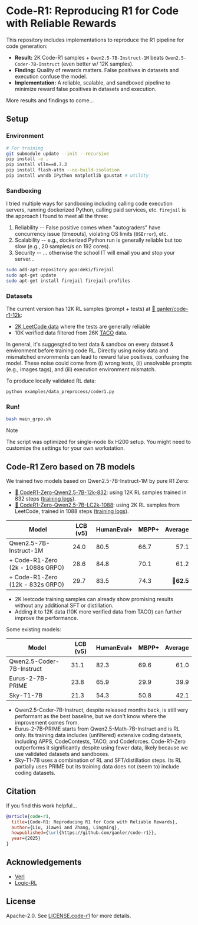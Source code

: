 # Code-R1: Reproducing R1 for Code with Reliable Rewards

This repository includes implementations to reproduce the R1 pipeline for code generation:

* **Result:** 2K Code-R1 samples + `Qwen2.5-7B-Instruct-1M` beats `Qwen2.5-Coder-7B-Instruct` (even better w/ 12K samples).
* **Finding:** Quality of rewards matters. False positives in datasets and execution confuse the model.
* **Implementation:** A reliable, scalable, and sandboxed pipeline to minimize reward false positives in datasets and execution.

More results and findings to come...

## Setup

### Environment

```bash
# For training
git submodule update --init --recursive
pip install -e .
pip install vllm==0.7.3
pip install flash-attn --no-build-isolation
pip install wandb IPython matplotlib gpustat # utility
```

### Sandboxing

I tried multiple ways for sandboxing including calling code execution servers, running dockerized Python, calling paid services, etc.
`firejail` is the approach I found to meet all the three:

1. Reliability -- False positive comes when "autograders" have concurrency issue (timeouts), violating OS limits (`OSError`), etc.
2. Scalability -- e.g., dockerized Python run is generally reliable but too slow (e.g., 20 samples/s on 192 cores).
3. Security -- ... otherwise the school IT will email you and stop your server...

```bash
sudo add-apt-repository ppa:deki/firejail
sudo apt-get update
sudo apt-get install firejail firejail-profiles
```

### Datasets

The current version has 12K RL samples (prompt + tests) at [🤗 ganler/code-r1-12k](https://huggingface.co/datasets/ganler/code-r1-12k):

* [2K LeetCode data](https://github.com/newfacade/LeetCodeDataset) where the tests are generally reliable
* 10K verified data filtered from 26K [TACO](https://huggingface.co/datasets/BAAI/TACO) data.

In general, it's suggesgted to test data & sandbox on every dataset & environment before training code RL.
Directly using noisy data and mismatched envornments can lead to reward false positives, confusing the model.
These noise could come from (i) wrong tests, (ii) unsolvable prompts (e.g., images tags), and (iii) execution environment mismatch.

To produce locally validated RL data:

```bash
python examples/data_preprocess/coder1.py
```

### Run!

```bash
bash main_grpo.sh
```

> [!NOTE]
>
> The script was optimized for single-node 8x H200 setup. You might need to customize the settings for your own workstation.

## Code-R1 Zero based on 7B models

We trained two models based on Qwen2.5-7B-Instruct-1M by pure R1 Zero:
* [🤗 CodeR1-Zero-Qwen2.5-7B-12k-832](https://huggingface.co/ganler/CodeR1-Zero-Qwen2.5-7B-12k-832): using 12K RL samples trained in 832 steps ([training logs](https://api.wandb.ai/links/llm4code/y13vs8d9)).
* [🤗 CodeR1-Zero-Qwen2.5-7B-LC2k-1088](https://huggingface.co/ganler/CodeR1-Zero-Qwen2.5-7B-LC2k-1088): using 2K RL samples from LeetCode,  trained in 1088 steps ([training logs](https://api.wandb.ai/links/llm4code/k8q6zu51)).

|                    Model                       |     LCB (v5)  |   HumanEval+   |    MBPP+    | **Average** |
|------------------------------------------------|---------------|----------------|-------------|------------:|
| Qwen2.5-7B-Instruct-1M                         |     24.0      |     80.5       |    66.7     |   57.1      |
| + Code-R1-Zero (2k  - 1088s GRPO)              |     28.6      |     84.8       |    70.1     |   61.2      |
| + Code-R1-Zero (12k -  832s GRPO)              |     29.7      |     83.5       |    74.3     | 🌟**62.5**  |

* 2K leetcode training samples can already show promising results without any additional SFT or distillation.
* Adding it to 12K data (10K more verified data from TACO) can further improve the performance.

Some existing models:

|                    Model                       |     LCB (v5)  |   HumanEval+   |    MBPP+    | **Average** |
|------------------------------------------------|---------------|----------------|-------------|------------:|
| Qwen2.5-Coder-7B-Instruct                      |     31.1      |     82.3       |    69.6     |  61.0       |
| Eurus-2-7B-PRIME                               |     23.8      |     65.9       |    29.9     |  39.9       |
| Sky-T1-7B                                      |     21.3      |     54.3       |    50.8     |  42.1       |

* Qwen2.5-Coder-7B-Instruct, despite released months back, is still very performant as the best baseline, but we don't know where the improvement comes from.
* Eurus-2-7B-PRIME starts from Qwen2.5-Math-7B-Instruct and is RL only. Its training data includes (unfiltered) extensive coding datasets, including APPS, CodeContests, TACO, and Codeforces. Code-R1-Zero outperforms it significantly despite using fewer data, likely because we use validated datasets and sandboxes.
* Sky-T1-7B uses a combination of RL and SFT/distillation steps. Its RL partially uses PRIME but its training data does not (seem to) include coding datasets.

## Citation

If you find this work helpful...

```bibtex
@article{code-r1,
  title={Code-R1: Reproducing R1 for Code with Reliable Rewards},
  author={Liu, Jiawei and Zhang, Lingming},
  howpublished={\url{https://github.com/ganler/code-r1}},
  year={2025}
}
```

## Acknowledgements

* [Verl](https://github.com/volcengine/verl)
* [Logic-RL](https://github.com/Unakar/Logic-RL)

## License

Apache-2.0. See [LICENSE.code-r1](LICENSE.code-r1) for more details.
